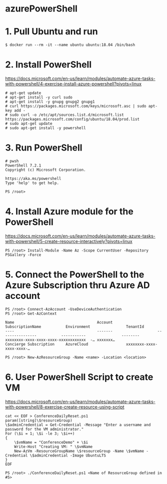 # azurePowerShell


# 1. Pull Ubuntu and run
```
$ docker run --rm -it --name ubuntu ubuntu:18.04 /bin/bash
```

# 2. Install PowerShell
https://docs.microsoft.com/en-us/learn/modules/automate-azure-tasks-with-powershell/4-exercise-install-azure-powershell?pivots=linux
```
# apt-get update
# apt-get install -y curl sudo
# apt-get install -y gnupg gnupg2 gnupg1
# curl https://packages.microsoft.com/keys/microsoft.asc | sudo apt-key add -
# sudo curl -o /etc/apt/sources.list.d/microsoft.list https://packages.microsoft.com/config/ubuntu/18.04/prod.list
# sudo apt-get update
# sudo apt-get install -y powershell
```

# 3. Run PowerShell
```
# pwsh
PowerShell 7.2.1
Copyright (c) Microsoft Corporation.

https://aka.ms/powershell
Type 'help' to get help.

PS /root> 
```

# 4. Install Azure module for the PowerShell
https://docs.microsoft.com/en-us/learn/modules/automate-azure-tasks-with-powershell/5-create-resource-interactively?pivots=linux
```
PS /root> Install-Module -Name Az -Scope CurrentUser -Repository PSGallery -Force
```

# 5. Connect the PowerShell to the Azure Subscription thru Azure AD account
```
PS /root> Connect-AzAccount -UseDeviceAuthentication
PS /root> Get-AzContext                               

Name                                     Account                    SubscriptionName           Environment                TenantId
----                                     -------                    ----------------           -----------                --------
xxxxxxxx-xxxx-xxxx-xxxx-xxxxxxxxxxxx  -… xxxxxxx…                   Concierge Subscription     AzureCloud                 xxxxxxxx-xxxx-xxxx-xxxx-…
```
```
PS /root> New-AzResourceGroup -Name <name> -Location <location>
```

# 6. User PowerShell Script to create VM
https://docs.microsoft.com/en-us/learn/modules/automate-azure-tasks-with-powershell/8-exercise-create-resource-using-script

```
cat << EOF > ConferenceDailyReset.ps1 
param([string]\$resourceGroup)
\$adminCredential = Get-Credential -Message "Enter a username and password for the VM administrator."
For (\$i = 1; \$i -le 3; \$i++)
{
    \$vmName = "ConferenceDemo" + \$i
    Write-Host "Creating VM: " \$vmName
    New-AzVm -ResourceGroupName \$resourceGroup -Name \$vmName -Credential \$adminCredential -Image UbuntuLTS
}
EOF
```
```
PS /root> ./ConferenceDailyReset.ps1 <Name of ResourceGroup defined in #5>
```
